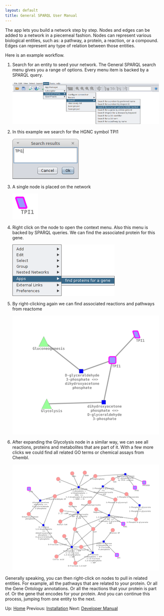```yaml
---
layout: default
title: General SPARQL User Manual
---
```


The app lets you build a network step by step. Nodes and edges can be added to a network in a piecemeal fashion. Nodes can represent various biological entities, such as: a pathway, a protein, a reaction, or a compound. Edges can represent any type of relation between those entities.

Here is an example workflow.

1. Search for an entity to seed your network. The General SPARQL search menu gives you a range of options. Every menu item is backed by a SPARQL query.
   
   ![General SPARQL search menu](/images/menubar.png)

2. In this example we search for the HGNC symbol TPI1
   
   ![Enter a search keyword](/images/dialog.png)

3. A single node is placed on the network
   
   ![A single node](/images/tpi1-gene.png)

4. Right click on the node to open the context menu. Also this menu is backed by SPARQL queries. We can find the associated protein for this gene.
   
   ![Context menu when right-clicking on a node](/images/rclick1.png)

5. By right-clicking again we can find associated reactions and pathways from reactome
   
   ![further expanded network](/images/tpi1.png)

6. After expanding the Glycolysis node in a similar way, we can see all reactions, proteins and metabolites that are part of it. With a few more clicks we could find all related GO terms or chemical assays from Chembl.
   
   ![network with associated reactions](/images/glycolysis.png)

Generally speaking, you can then right-click on nodes to pull in related entities. For example, all the pathways that are related to your protein. Or all the Gene Ontology annotations. Or all the reactions that your protein is part of. Or the gene that encodes for your protein. And you can continue this process, jumping from one entity to the next.

Up: [Home](index.html)
Previous: [Installation](install.html)
Next: [Developer Manual](developermanual.html)
